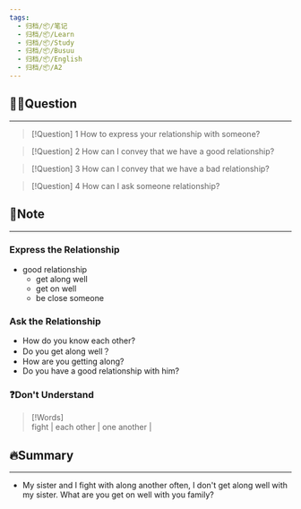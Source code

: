 ```yaml
---
tags:
  - 归档/📦/笔记
  - 归档/📦/Learn
  - 归档/📦/Study
  - 归档/📦/Busuu
  - 归档/📦/English
  - 归档/📦/A2
---
```


## 🙋‍♀️Question

---

> [!Question] 1 How to express your relationship with someone?

> [!Question] 2 How can I convey that we have a good relationship?

> [!Question] 3 How can I convey that we have a bad relationship?

> [!Question] 4 How can I ask someone relationship?

## 📝Note

---

### Express the Relationship

- good relationship
	- get along well
	- get on well
	- be close someone

### Ask the Relationship

- How do you know each other?
- Do you get along well？
- How are you getting along?
- Do you have a good relationship with him?

### ❓Don't Understand

> [!Words]  
> fight | each other | one another |

## 🔥Summary

---
- My sister and I fight with along another often, I don't get along well with my sister. What are you get on well with you family?
